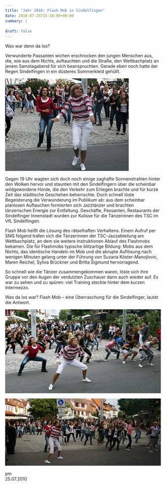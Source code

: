 ```yaml
---
title: "Jahr 2010: Flash Mob in Sindelfingen"
date: 2010-07-25T15:58:00+00:00
summary: |
    
draft: false
---
```


Was war denn da los?

Verwunderte Passanten wichen erschrocken den jungen Menschen aus, die, wie aus dem Nichts, auftauchten und die Straße, den Wettbachplatz an jenem Samstagabend für sich beanspruchten. Gerade eben noch hatte der Regen Sindelfingen in ein düsteres Sommerkleid gehüllt.

![Flash Mob](100725b.jpg)

Gegen 19 Uhr wagten sich doch noch einige zaghafte Sonnenstrahlen hinter den Wolken hervor und staunten mit den Sindelfingern über die scheinbar wildgewordene Horde, die den Verkehr zum Erliegen brachte und für kurze Zeit das städtische Geschehen beherrschte. Doch schnell löste Begeisterung die Verwunderung im Publikum ab: aus dem scheinbar planlosen Auftauchen formierten sich Jazztänzer und brachten tänzerischen Energie zur Entfaltung. Geschäfte, Passanten, Restaurants der Sindelfinger Innenstadt wurden zur Kulisse für die Tänzerinnen des TSC im VfL Sindelfingen.

Flash Mob heißt die Lösung des rätselhaften Verhaltens. Einem Aufruf per SMS folgend trafen sich die Tänzerinnen der TSC-Jazzabteilung am Wettbachplatz, an dem sie weitere Instruktionen Ablauf des Flashmobs bekamen. Die für Flashmobs typische blitzartige Bildung: Mobs aus dem Nichts, das identische Handeln im Mob und die abrupte Auflösung nach wenigen Minuten gelang unter der Führung von Suzana Köster-Manojlovic, Maren Reichel, Syliva Brückner und Britta Sigmund hervorragend.

So schnell wie die Tänzer zusammengekommen waren, löste sich ihre Gruppe vor den Augen der verdutzten Zuschauer dann auch wieder auf. Es war zu sehen und zu spüren: viel Training steckte hinter dem kurzen Intermezzo.

Was da los war? Flash Mob – eine Überraschung für die Sindelfinger, lautet die Antwort.

![Flash Mob](100725.jpg)

![Flash Mob](100725a.jpg)

pm  
 25.07.2010


